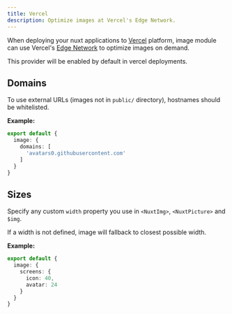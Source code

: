 ```yaml
---
title: Vercel
description: Optimize images at Vercel's Edge Network.
---
```


When deploying your nuxt applications to [Vercel](https://vercel.com/) platform, image module can use Vercel's [Edge Network](https://vercel.com/docs/edge-network/overview) to optimize images on demand.

This provider will be enabled by default in vercel deployments.

## Domains

To use external URLs (images not in `public/` directory), hostnames should be whitelisted.

**Example:**

```ts [nuxt.config]
export default {
  image: {
    domains: [
      'avatars0.githubusercontent.com'
    ]
  }
}
```

## Sizes

Specify any custom `width` property you use in `<NuxtImg>`, `<NuxtPicture>` and `$img`.

If a width is not defined, image will fallback to closest possible width.

**Example:**

```ts [nuxt.config]
export default {
  image: {
    screens: {
      icon: 40,
      avatar: 24
    }
  }
}
```
